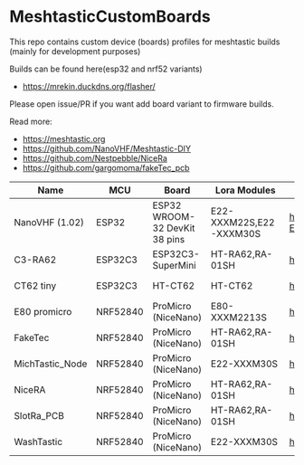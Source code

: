 # MeshtasticCustomBoards

This repo contains custom device (boards) profiles for meshtastic builds (mainly for development purposes)

Builds can be found here(esp32 and nrf52 variants)

- https://mrekin.duckdns.org/flasher/

Please open issue/PR if you want add board variant to firmware builds.

Read more:

- https://meshtastic.org
- https://github.com/NanoVHF/Meshtastic-DIY
- https://github.com/Nestpebble/NiceRa
- https://github.com/gargomoma/fakeTec_pcb

| Name            | MCU      | Board                         | Lora Modules            | Link                                                                                            | FW variant                   |
| --------------- | -------- | ----------------------------- | ----------------------- | ----------------------------------------------------------------------------------------------- | ---------------------------- |
| NanoVHF (1.02)  | ESP32    | ESP32 WROOM-32 DevKit 38 pins | E22-XXXM22S,E22-XXXM30S | https://github.com/NanoVHF/Meshtastic-DIY/tree/main/PCB/ESP-32-devkit_EBYTE-E22/Mesh-v1.02-2LCD | meshtastic-diy-v1-rxtx-ru    |
| C3-RA62         | ESP32C3  | ESP32C3-SuperMini             | HT-RA62,RA-01SH         | https://github.com/mrekin/MeshtasticCustomBoards/tree/main/firmware/variants/diy/diy_c3_ra62    | diy-c3-ra62                  |
| CT62 tiny       | ESP32C3  | HT-CT62                       | HT-CT62                 | https://github.com/mrekin/MeshtasticCustomBoards/tree/main/Gerbers/ct62_tiny                    | diy-heltec-ct62-c3-tiny-1_02 |
| E80 promicro    | NRF52840 | ProMicro (NiceNano)           | E80-XXXM2213S           | https://github.com/mrekin/MeshtasticCustomBoards/tree/main/Gerbers/e80_promicro                 | nrf52_promicro_diy_tcxo      |
| FakeTec         | NRF52840 | ProMicro (NiceNano)           | HT-RA62,RA-01SH         | https://github.com/gargomoma/fakeTec_pcb/                                                       | nrf52_promicro_diy_tcxo      |
| MichTastic_Node | NRF52840 | ProMicro (NiceNano)           | E22-XXXM30S             | https://github.com/Hamspiced/MichTastic_Node                                                    | nrf52_promicro_diy_tcxo      |
| NiceRA          | NRF52840 | ProMicro (NiceNano)           | HT-RA62,RA-01SH         | https://github.com/NomDeTom/NiceRa                                                              | nrf52_promicro_diy_tcxo      |
| SlotRa_PCB      | NRF52840 | ProMicro (NiceNano)           | HT-RA62,RA-01SH         | https://github.com/MagnusKos/SlotRa_PCB                                                         | nrf52_promicro_diy_tcxo      |
| WashTastic      | NRF52840 | ProMicro (NiceNano)           | E22-XXXM30S             | https://github.com/valzzu/meshtastic-pcbs/tree/main/WashTastic                                  | WashTastic      |
